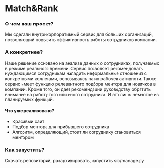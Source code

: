 # Match&Rank #

### О чем наш проект? ###

Мы сделали внутрикорпоративный сервис для больших организаций, позволяющий повысить эффиктивность работы сотрудников компании.

### А конкретнее? ###

Наше решение основано на анализе данных о сотрудниках, получаемых в режиме реального времени. Сервис позволяет рекомендовать нуждающимся сотрудникам наладить неформальные отношения с конкретными коллегами, основываясь на их рабочей активноти. Также сервис имеет функцию релевантного подбора ментора для новичков в компании. Кроме того, он дает рекомендации руководству обратить внимание на работу того или иного сотрудника. И это лишь немногое из планируемых функций.

#### Что уже реализовано? ####
- Красивый сайт
- Подбор ментора для прибывшего сотрудника
- Алгоритм, определяющий, стоит ли сотруднику становиться ментором

### Как запустить? ###
Скачать репозиторий, разархивировать, запустить src/manage.py
